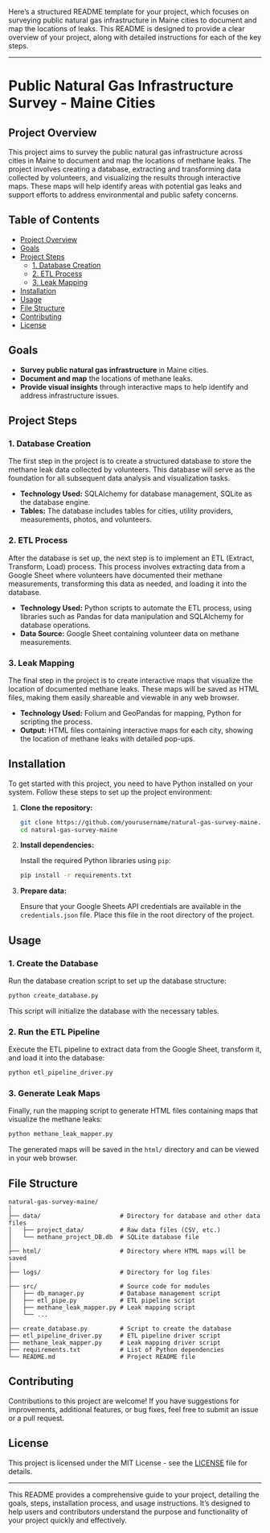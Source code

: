 Here’s a structured README template for your project, which focuses on surveying public natural gas infrastructure in Maine cities to document and map the locations of leaks. This README is designed to provide a clear overview of your project, along with detailed instructions for each of the key steps.

---

# Public Natural Gas Infrastructure Survey - Maine Cities

## Project Overview

This project aims to survey the public natural gas infrastructure across cities in Maine to document and map the locations of methane leaks. The project involves creating a database, extracting and transforming data collected by volunteers, and visualizing the results through interactive maps. These maps will help identify areas with potential gas leaks and support efforts to address environmental and public safety concerns.

## Table of Contents

- [Project Overview](#project-overview)
- [Goals](#goals)
- [Project Steps](#project-steps)
  - [1. Database Creation](#1-database-creation)
  - [2. ETL Process](#2-etl-process)
  - [3. Leak Mapping](#3-leak-mapping)
- [Installation](#installation)
- [Usage](#usage)
- [File Structure](#file-structure)
- [Contributing](#contributing)
- [License](#license)

## Goals

- **Survey public natural gas infrastructure** in Maine cities.
- **Document and map** the locations of methane leaks.
- **Provide visual insights** through interactive maps to help identify and address infrastructure issues.

## Project Steps

### 1. Database Creation

The first step in the project is to create a structured database to store the methane leak data collected by volunteers. This database will serve as the foundation for all subsequent data analysis and visualization tasks.

- **Technology Used:** SQLAlchemy for database management, SQLite as the database engine.
- **Tables:** The database includes tables for cities, utility providers, measurements, photos, and volunteers.

### 2. ETL Process

After the database is set up, the next step is to implement an ETL (Extract, Transform, Load) process. This process involves extracting data from a Google Sheet where volunteers have documented their methane measurements, transforming this data as needed, and loading it into the database.

- **Technology Used:** Python scripts to automate the ETL process, using libraries such as Pandas for data manipulation and SQLAlchemy for database operations.
- **Data Source:** Google Sheet containing volunteer data on methane measurements.

### 3. Leak Mapping

The final step in the project is to create interactive maps that visualize the location of documented methane leaks. These maps will be saved as HTML files, making them easily shareable and viewable in any web browser.

- **Technology Used:** Folium and GeoPandas for mapping, Python for scripting the process.
- **Output:** HTML files containing interactive maps for each city, showing the location of methane leaks with detailed pop-ups.

## Installation

To get started with this project, you need to have Python installed on your system. Follow these steps to set up the project environment:

1. **Clone the repository:**

   ```sh
   git clone https://github.com/yourusername/natural-gas-survey-maine.git
   cd natural-gas-survey-maine
   ```

2. **Install dependencies:**

   Install the required Python libraries using `pip`:

   ```sh
   pip install -r requirements.txt
   ```

3. **Prepare data:**

   Ensure that your Google Sheets API credentials are available in the `credentials.json` file. Place this file in the root directory of the project.

## Usage

### 1. Create the Database

Run the database creation script to set up the database structure:

```sh
python create_database.py
```

This script will initialize the database with the necessary tables.

### 2. Run the ETL Pipeline

Execute the ETL pipeline to extract data from the Google Sheet, transform it, and load it into the database:

```sh
python etl_pipeline_driver.py
```

### 3. Generate Leak Maps

Finally, run the mapping script to generate HTML files containing maps that visualize the methane leaks:

```sh
python methane_leak_mapper.py
```

The generated maps will be saved in the `html/` directory and can be viewed in your web browser.

## File Structure

```plaintext
natural-gas-survey-maine/
│
├── data/                      # Directory for database and other data files
│   ├── project_data/          # Raw data files (CSV, etc.)
│   └── methane_project_DB.db  # SQLite database file
│
├── html/                      # Directory where HTML maps will be saved
│
├── logs/                      # Directory for log files
│
├── src/                       # Source code for modules
│   ├── db_manager.py          # Database management script
│   ├── etl_pipe.py            # ETL pipeline script
│   ├── methane_leak_mapper.py # Leak mapping script
│   └── ...
│
├── create_database.py         # Script to create the database
├── etl_pipeline_driver.py     # ETL pipeline driver script
├── methane_leak_mapper.py     # Leak mapping driver script
├── requirements.txt           # List of Python dependencies
└── README.md                  # Project README file
```

## Contributing

Contributions to this project are welcome! If you have suggestions for improvements, additional features, or bug fixes, feel free to submit an issue or a pull request.

## License

This project is licensed under the MIT License - see the [LICENSE](LICENSE) file for details.

---

This README provides a comprehensive guide to your project, detailing the goals, steps, installation process, and usage instructions. It’s designed to help users and contributors understand the purpose and functionality of your project quickly and effectively.